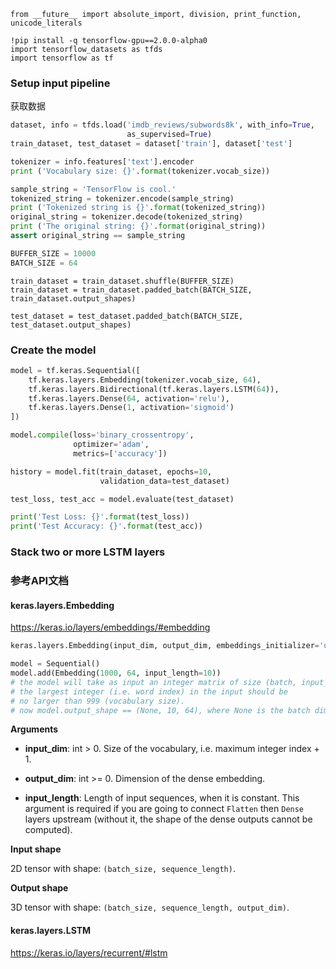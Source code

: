 ```
from __future__ import absolute_import, division, print_function, unicode_literals

!pip install -q tensorflow-gpu==2.0.0-alpha0
import tensorflow_datasets as tfds
import tensorflow as tf
```

### Setup input pipeline

获取数据

```python
dataset, info = tfds.load('imdb_reviews/subwords8k', with_info=True,
                          as_supervised=True)
train_dataset, test_dataset = dataset['train'], dataset['test']

tokenizer = info.features['text'].encoder
print ('Vocabulary size: {}'.format(tokenizer.vocab_size))

sample_string = 'TensorFlow is cool.'
tokenized_string = tokenizer.encode(sample_string)
print ('Tokenized string is {}'.format(tokenized_string))
original_string = tokenizer.decode(tokenized_string)
print ('The original string: {}'.format(original_string))
assert original_string == sample_string

BUFFER_SIZE = 10000
BATCH_SIZE = 64
```



```
train_dataset = train_dataset.shuffle(BUFFER_SIZE)
train_dataset = train_dataset.padded_batch(BATCH_SIZE, train_dataset.output_shapes)

test_dataset = test_dataset.padded_batch(BATCH_SIZE, test_dataset.output_shapes)
```



### Create the model

```python
model = tf.keras.Sequential([
    tf.keras.layers.Embedding(tokenizer.vocab_size, 64),
    tf.keras.layers.Bidirectional(tf.keras.layers.LSTM(64)),
    tf.keras.layers.Dense(64, activation='relu'),
    tf.keras.layers.Dense(1, activation='sigmoid')
])

model.compile(loss='binary_crossentropy',
              optimizer='adam',
              metrics=['accuracy'])

history = model.fit(train_dataset, epochs=10,
                    validation_data=test_dataset)

test_loss, test_acc = model.evaluate(test_dataset)

print('Test Loss: {}'.format(test_loss))
print('Test Accuracy: {}'.format(test_acc))
```



### Stack two or more LSTM layers



### 参考API文档

#### keras.layers.Embedding

<https://keras.io/layers/embeddings/#embedding>

```python
keras.layers.Embedding(input_dim, output_dim, embeddings_initializer='uniform', embeddings_regularizer=None, activity_regularizer=None, embeddings_constraint=None, mask_zero=False, input_length=None)

model = Sequential()
model.add(Embedding(1000, 64, input_length=10))
# the model will take as input an integer matrix of size (batch, input_length).
# the largest integer (i.e. word index) in the input should be
# no larger than 999 (vocabulary size).
# now model.output_shape == (None, 10, 64), where None is the batch dimension.
```

**Arguments**

- **input_dim**: int > 0. Size of the vocabulary, i.e. maximum integer index + 1.
- **output_dim**: int >= 0. Dimension of the dense embedding.

- **input_length**: Length of input sequences, when it is constant. This argument is required if you are going to connect `Flatten` then `Dense` layers upstream (without it, the shape of the dense outputs cannot be computed).

**Input shape**

2D tensor with shape: `(batch_size, sequence_length)`.

**Output shape**

3D tensor with shape: `(batch_size, sequence_length, output_dim)`.



#### keras.layers.LSTM

<https://keras.io/layers/recurrent/#lstm>